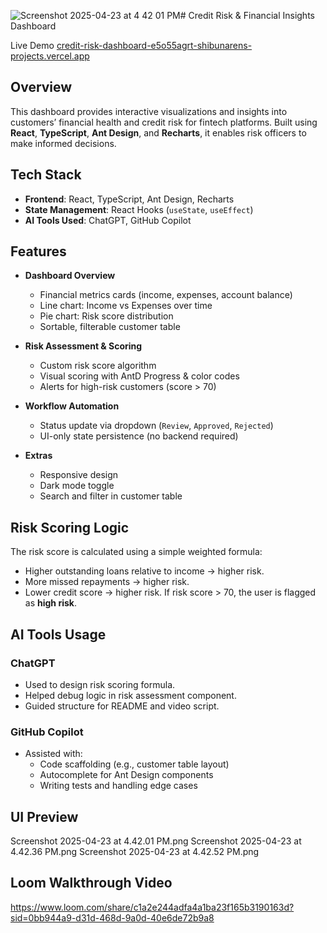 ![Screenshot 2025-04-23 at 4 42 01 PM](https://github.com/user-attachments/assets/d3689047-a77d-463a-8b98-2137ec7aee80)# Credit Risk & Financial Insights Dashboard


Live Demo  [credit-risk-dashboard-e5o55agrt-shibunarens-projects.vercel.app](https://credit-risk-dashboard-e5o55agrt-shibunarens-projects.vercel.app)

##  Overview
This dashboard provides interactive visualizations and insights into customers’ financial health and credit risk for fintech platforms. Built using **React**, **TypeScript**, **Ant Design**, and **Recharts**, it enables risk officers to make informed decisions.

## Tech Stack
- **Frontend**: React, TypeScript, Ant Design, Recharts
- **State Management**: React Hooks (`useState`, `useEffect`)
- **AI Tools Used**: ChatGPT, GitHub Copilot

## Features
- **Dashboard Overview**
  - Financial metrics cards (income, expenses, account balance)
  - Line chart: Income vs Expenses over time
  - Pie chart: Risk score distribution
  - Sortable, filterable customer table

- **Risk Assessment & Scoring**
  - Custom risk score algorithm
  - Visual scoring with AntD Progress & color codes
  - Alerts for high-risk customers (score > 70)

- **Workflow Automation**
  - Status update via dropdown (`Review`, `Approved`, `Rejected`)
  - UI-only state persistence (no backend required)

- **Extras**
  - Responsive design
  - Dark mode toggle
  - Search and filter in customer table

##  Risk Scoring Logic
The risk score is calculated using a simple weighted formula:
- Higher outstanding loans relative to income → higher risk.
- More missed repayments → higher risk.
- Lower credit score → higher risk.
If risk score > 70, the user is flagged as **high risk**.

## AI Tools Usage
### ChatGPT
- Used to design risk scoring formula.
- Helped debug logic in risk assessment component.
- Guided structure for README and video script.

### GitHub Copilot
- Assisted with:
  - Code scaffolding (e.g., customer table layout)
  - Autocomplete for Ant Design components
  - Writing tests and handling edge cases


## UI Preview
Screenshot 2025-04-23 at 4.42.01 PM.png
Screenshot 2025-04-23 at 4.42.36 PM.png
Screenshot 2025-04-23 at 4.42.52 PM.png

## Loom Walkthrough Video
https://www.loom.com/share/c1a2e244adfa4a1ba23f165b3190163d?sid=0bb944a9-d31d-468d-9a0d-40e6de72b9a8

